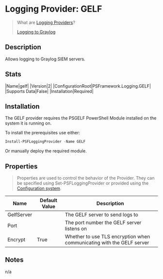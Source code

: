 ﻿# Logging Provider: GELF

> What are [Logging Providers](../basics/logging-providers.md)?
>
> [Logging to Graylog](../loggingto/graylog.md)

## Description

Allows logging to Graylog SIEM servers.

## Stats

|Name|gelf|
|Version|2|
|ConfigurationRoot|PSFramework.Logging.GELF|
|Supports Data|False|
|Installation|Required|

## Installation

The GELF provider requires the PSGELF PowerShell Module installed on the system it is running on.

To install the prerequisites use either:

```powershell
Install-PSFLoggingProvider -Name GELF
```

Or manually deploy the required module.

## Properties

> Properties are used to control the behavior of the Provider.
> They can be specified using Set-PSFLoggingProvider or provided using the [Configuration system](../../configuration.md).

|Name|Default Value|Description|
|---|---|---|
|GelfServer||The GELF server to send logs to|
|Port||The port number the GELF server listens on|
|Encrypt|True|Whether to use TLS encryption when communicating with the GELF server|

## Notes

n/a
